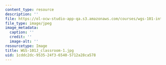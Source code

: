```yaml
---
content_type: resource
description: ''
file: https://ol-ocw-studio-app-qa.s3.amazonaws.com/courses/wgs-101-introduction-to-womens-and-gender-studies-fall-2014/1cddc2dc953524f365405712a28ca578_WGS-101J_classroom-1.jpg
file_type: image/jpeg
image_metadata:
  caption: ''
  credit: ''
  image-alt: ''
resourcetype: Image
title: WGS-101J_classroom-1.jpg
uid: 1cddc2dc-9535-24f3-6540-5712a28ca578
---
```

